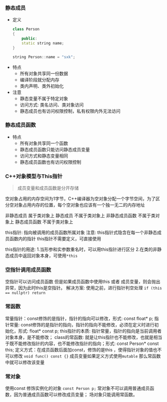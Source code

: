 ### 静态成员
* 定义
  ```c++
  class Person
  {
      public:
      static string name;
  }

  string Person::name = "sxk";
  ```
* 特点
    * 所有对象共享同一份数据
    * 编译阶段就分配内存
    * 类内声明、类外初始化
* 注意
    * 静态变量不属于特定对象
    * 访问方式: 类名访问、类对象访问
    * 静态成员也有访问权限控制，私有权限内外无法访问

### 静态成员函数
* 特点
    * 所有对象共享同一个函数
    * 静态成员函数只能访问静态成员变量
    * 访问方式和静态变量相同
    * 静态成员函数也有访问权限控制

### C++对象模型与This指针
> 成员变量和成员函数是分开存储

空对象占用的内存空间为1字节，C++编译器为空对象分配一个字节空间，为了区分空对象占用内存的位置，每个空对象也应该有一个独一无二的内存地址

非静态成员 属于类对象上
静态成员 不属于类对象上
非静态成员函数 不属于类对象上
静态成员函数 不属于类对象上

this指针: 指向被调用的成员函数所属对象
注意:
this指针式隐含在每一个非静态成员函数内的指针
this指针不需要定义，可直接使用

this指针的用途:
1.当形参和实参数重名时，可以用this指针进行区分
2.在类的非静态成员中返回对象本身，可使用`*this`

### 空指针调用成员函数
空指针可以访问成员函数
但是如果成员函数中使用this 或者 成员变量，则会抛出异常，因为此时this是空指针。
解决方案:
使用之前，进行指针判空处理
`if (this == nullptr) return`

### 常函数
常量指针：const修饰的是指针，指针的指向可以修改，形式: const float* p;
指针常量: const修饰的是指针的指向，指针的指向不能修改，必须在定义时进行初始化，形式: float* const p;
this指针的本质: 指针常量，指针的指向是当前调用者对象本身，是不能修改；
class的常函数: 就是让this指针也不能修改，也就是相当于既不能修改指针的内容，也不能修改指针的指向；形式: const Person* const this;
定义方式：在成员函数后面加const，修饰的是this ，使得指针对象的值也不可以修改
`void func() const {}`
成员变量如果定义方式使用`mutable` 那么常函数中就可以修改该变量

### 常对象
使用const 修饰实例化的对象
`const Person p;`
常对象不可以调用普通成员函数，因为普通成员函数可以修改成员变量；
场对象只能调用常函数。